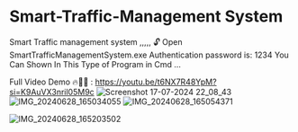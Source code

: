 # Smart-Traffic-Management System
Smart Traffic management system ,,,,,
🔓 Open SmartTrafficManagementSystem.exe
 Authentication password is: 1234
  You Can Shown In This Type of Program in Cmd ...

  Full Video Demo 🔥💯👑 : https://youtu.be/t6NX7R48YpM?si=K9AuVX3nril05M9c
  ![Screenshot 17-07-2024 22_08_43](https://github.com/user-attachments/assets/8eb7c31e-c0bf-4d84-97d0-2ea51a1681d7)
![IMG_20240628_165034055](https://github.com/ChetaN7895/Smart-Traffic-Management/assets/151900157/8b584b62-585e-41a5-9682-6936fd7f5f46)
![IMG_20240628_165054371](https://github.com/ChetaN7895/Smart-Traffic-Management/assets/151900157/b4ac8be3-fd77-4e90-8916-11bb1639447f)


![IMG_20240628_165203502](https://github.com/ChetaN7895/Smart-Traffic-Management/assets/151900157/e696b49d-bb30-4526-a43d-3ce4312fedae)

